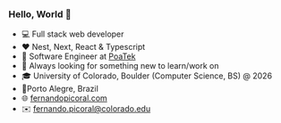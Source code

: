 ### Hello, World 👋

- 💻 Full stack web developer
- ❤️ Nest, Next, React & Typescript
- 💼 Software Engineer at [PoaTek](https://github.com/PoaTek)
- 👀 Always looking for something new to learn/work on
- 🎓 University of Colorado, Boulder (Computer Science, BS) @ 2026
- 📍Porto Alegre, Brazil 
- 🌐 [fernandopicoral.com](https://fernandopicoral.com)
- ✉️ [fernando.picoral@colorado.edu](mailto:fernando.picoral@colorado.edu)
